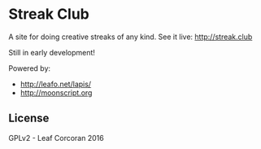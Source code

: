 # Streak Club

A site for doing creative streaks of any kind. See it live: <http://streak.club>

Still in early development!

Powered by:

* <http://leafo.net/lapis/>
* <http://moonscript.org>


## License

GPLv2 - Leaf Corcoran 2016
